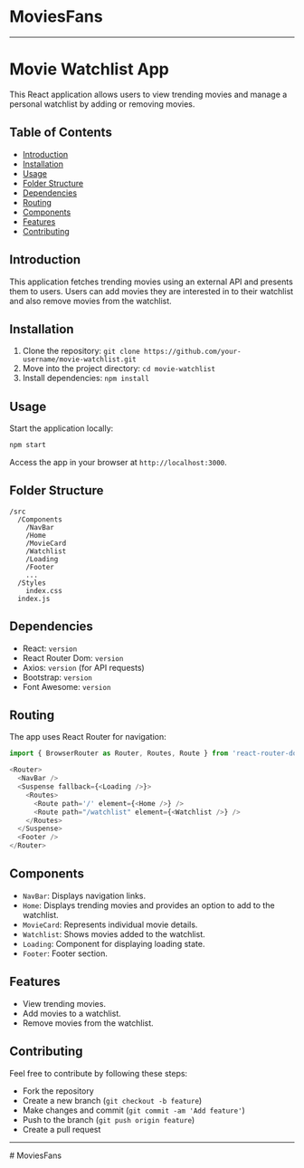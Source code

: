 # MoviesFans

---

# Movie Watchlist App

This React application allows users to view trending movies and manage a personal watchlist by adding or removing movies.

## Table of Contents

- [Introduction](#introduction)
- [Installation](#installation)
- [Usage](#usage)
- [Folder Structure](#folder-structure)
- [Dependencies](#dependencies)
- [Routing](#routing)
- [Components](#components)
- [Features](#features)
- [Contributing](#contributing)


## Introduction

This application fetches trending movies using an external API and presents them to users. Users can add movies they are interested in to their watchlist and also remove movies from the watchlist.

## Installation

1. Clone the repository: `git clone https://github.com/your-username/movie-watchlist.git`
2. Move into the project directory: `cd movie-watchlist`
3. Install dependencies: `npm install`

## Usage

Start the application locally:

```bash
npm start
```

Access the app in your browser at `http://localhost:3000`.

## Folder Structure

```
/src
  /Components
    /NavBar
    /Home
    /MovieCard
    /Watchlist
    /Loading
    /Footer
    ...
  /Styles
    index.css
  index.js
```

## Dependencies

- React: `version`
- React Router Dom: `version`
- Axios: `version` (for API requests)
- Bootstrap: `version`
- Font Awesome: `version`

## Routing

The app uses React Router for navigation:

```javascript
import { BrowserRouter as Router, Routes, Route } from 'react-router-dom';

<Router>
  <NavBar />
  <Suspense fallback={<Loading />}>
    <Routes>
      <Route path='/' element={<Home />} />
      <Route path="/watchlist" element={<Watchlist />} />
    </Routes>
  </Suspense>
  <Footer />
</Router>
```

## Components

- `NavBar`: Displays navigation links.
- `Home`: Displays trending movies and provides an option to add to the watchlist.
- `MovieCard`: Represents individual movie details.
- `Watchlist`: Shows movies added to the watchlist.
- `Loading`: Component for displaying loading state.
- `Footer`: Footer section.

## Features

- View trending movies.
- Add movies to a watchlist.
- Remove movies from the watchlist.

## Contributing

Feel free to contribute by following these steps:
- Fork the repository
- Create a new branch (`git checkout -b feature`)
- Make changes and commit (`git commit -am 'Add feature'`)
- Push to the branch (`git push origin feature`)
- Create a pull request


---

#   M o v i e s F a n s 
 
 
